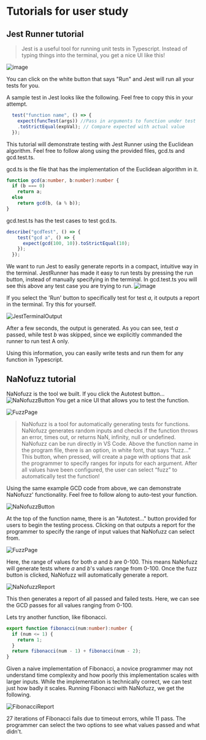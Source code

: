 # Tutorials for user study

## Jest Runner tutorial

> Jest is a useful tool for running unit tests in Typescript. 
Instead of typing things into the terminal, you get a nice UI like this!

![image](./screenshot.png)

You can click on the white button that says "Run" and Jest will run all your tests for you.


A sample test in Jest looks like the following. Feel free to copy this in your attempt.

```Typescript
  test("function name", () => {
    expect(funcTest(args)) //Pass in arguments to function under test
    .toStrictEqual(expVal); // Compare expected with actual value
  });
```



This tutorial will demonstrate testing with Jest Runner using the Euclidean algorithm. Feel free to follow along using the provided files, gcd.ts and gcd.test.ts. 

gcd.ts is the file that has the implementation of the Euclidean algorithm in it. 

```Typescript
function gcd(a:number, b:number):number {
  if (b === 0)
    return a;
  else
    return gcd(b, (a % b));
}
```


gcd.test.ts has the test cases to test gcd.ts.

```Typescript
describe("gcdTest", () => {
    test("gcd a", () => {
      expect(gcd(100, 10)).toStrictEqual(10);
    });
  });
```
We want to run Jest to easily generate reports in a compact, intuitive way in the terminal. JestRunner has made it easy to run tests by pressing the run button, instead of manually specifying in the terminal.
In gcd.test.ts you will see this above any test case you are trying to run. 
![image](./screenshot.png)

If you select the 'Run' button to specifically test for test $a$, it outputs a report in the terminal. Try this for yourself. 

![JestTerminalOutput](./JestTerminalOutput.png)

After a few seconds, the output is generated.
As you can see, test $a$ passed, while test $b$ was skipped, since we explicitly commanded the runner to run test A only.

Using this information, you can easily write tests and run them for any function in Typescript.



## NaNofuzz tutorial

NaNofuzz is the tool we built. If you click the Autotest button...
![NaNofuzzButton](./NaNofuzzButton.png)
You get a nice UI that allows you to test the function.

![FuzzPage](./FuzzPage.png)





> NaNofuzz is a tool for automatically generating tests for functions. NaNofuzz generates random inputs and checks if the function throws an error, times out, or returns NaN, infinity, null or undefined. NaNofuzz can be run directly in VS Code. Above the function name in the program file, there is an option, in white font, that says “fuzz…” This button, when pressed, will create a page with options that ask the programmer to specify ranges for inputs for each argument. After all values have been configured, the user can select “fuzz” to automatically test the function!

Using the same example GCD code from above, we can demonstrate NaNofuzz' functionality. Feel free to follow along to auto-test your function.

![NaNofuzzButton](./NaNofuzzButton.png)

At the top of the function name, there is an "Autotest..." button provided for users to begin the testing process. Clicking on that outputs a report for the programmer to specify the range of input values that NaNofuzz can select from.

![FuzzPage](./FuzzPage.png)

Here, the range of values for both $a$ and $b$ are 0-100. This means NaNofuzz will generate tests where $a$ and $b$'s values range from 0-100. Once the fuzz button is clicked, NaNofuzz will automatically generate a report.

![NaNofuzzReport](./NaNofuzzReport.png)

This then generates a report of all passed and failed tests. Here, we can see the GCD passes for all values ranging from 0-100.

Lets try another function, like fibonacci. 
```Typescript
export function fibonacci(num:number):number {
  if (num <= 1) {
    return 1;
  }
  return fibonacci(num - 1) + fibonacci(num - 2);
}
```
Given a naive implementation of Fibonacci, a novice programmer may not understand time complexity and how poorly this implementation scales with larger inputs. While the implementation is technically correct, we can test just how badly it scales. Running Fibonacci with NaNofuzz, we get the following.

![FibonacciReport](./Fibonacci.png)

27 iterations of Fibonacci fails due to timeout errors, while 11 pass. The programmer can select the two options to see what values passed and what didn't. 




